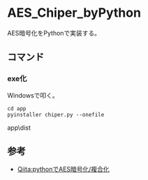 # AES_Chiper_byPython
AES暗号化をPythonで実装する。

## コマンド


### exe化

Windowsで叩く。
```
cd app
pyinstaller chiper.py --onefile
```

app\dist

## 参考

- [Qiita:pythonでAES暗号化/複合化](https://qiita.com/penta2019/items/a500630608960752a914)
